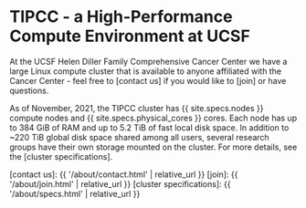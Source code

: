 # TIPCC - a High-Performance Compute Environment at UCSF

At the UCSF Helen Diller Family Comprehensive Cancer Center we have a large Linux compute cluster that is available to anyone affiliated with the Cancer Center - feel free to [contact us] if you would like to [join] or have questions.

As of November, 2021, the TIPCC cluster has {{ site.specs.nodes }} compute nodes and {{ site.specs.physical_cores }} cores. Each node has up to 384 GiB of RAM and up to 5.2 TiB of fast local disk space. In addition to ~220 TiB global disk space shared among all users, several research groups have their own storage mounted on the cluster.  For more details, see the [cluster specifications].

[contact us]: {{ '/about/contact.html' | relative_url }}
[join]: {{ '/about/join.html' | relative_url }}
[cluster specifications]: {{ '/about/specs.html' | relative_url }}
